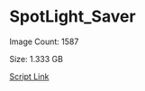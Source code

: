 # SpotLight_Saver

Image Count: 1587

Size: 1.333 GB

[Script Link](https://github.com/liuyal/Archive/blob/master/Python/Utilities/Miscellaneous/spotlight_saver.py)